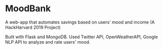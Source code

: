 # MoodBank
A web-app that automates savings based on users' mood and income (A HackHarvard 2019 Project) 

Built with Flask and MongoDB. 
Used Twitter API, OpenWeatherAPI, Google NLP API to analyze and rate users' mood. 
